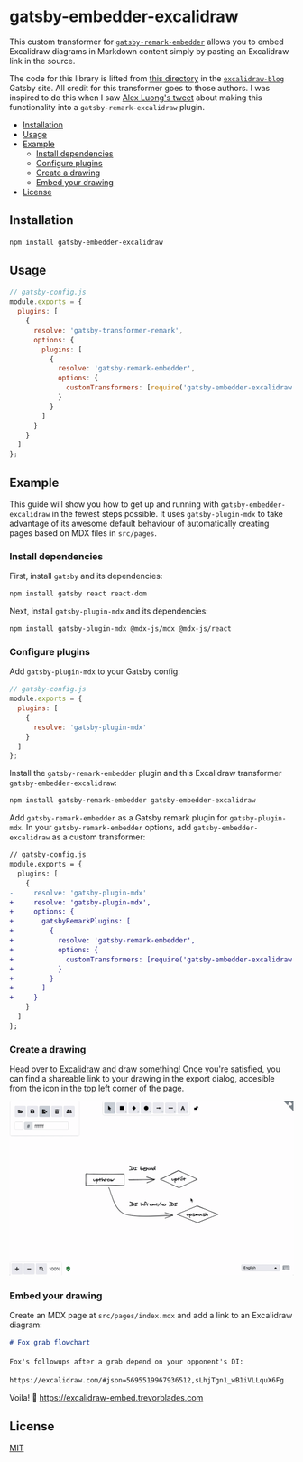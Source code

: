 # gatsby-embedder-excalidraw

This custom transformer for [`gatsby-remark-embedder`](https://github.com/MichaelDeBoey/gatsby-remark-embedder) allows you to embed Excalidraw diagrams in Markdown content simply by pasting an Excalidraw link in the source.

The code for this library is lifted from [this directory](https://github.com/excalidraw/excalidraw-blog/tree/d3fcdce73277f7b5f123329350309b9ca02f06e5/src/excalidraw-embed) in the [`excalidraw-blog`](https://github.com/excalidraw/excalidraw-blog) Gatsby site. All credit for this transformer goes to those authors. I was inspired to do this when I saw [Alex Luong's tweet](https://twitter.com/alex__luong/status/1257909443112497153) about making this functionality into a `gatsby-remark-excalidraw` plugin.

- [Installation](#installation)
- [Usage](#usage)
- [Example](#example)
  - [Install dependencies](#install-dependencies)
  - [Configure plugins](#configure-plugins)
  - [Create a drawing](#create-a-drawing)
  - [Embed your drawing](#embed-your-drawing)
- [License](#license)

## Installation

```bash
npm install gatsby-embedder-excalidraw
```

## Usage

```js
// gatsby-config.js
module.exports = {
  plugins: [
    {
      resolve: 'gatsby-transformer-remark',
      options: {
        plugins: [
          {
            resolve: 'gatsby-remark-embedder',
            options: {
              customTransformers: [require('gatsby-embedder-excalidraw')]
            }
          }
        ]
      }
    }
  ]
};
```

## Example

This guide will show you how to get up and running with `gatsby-embedder-excalidraw` in the fewest steps possible. It uses `gatsby-plugin-mdx` to take advantage of its awesome default behaviour of automatically creating pages based on MDX files in `src/pages`.

### Install dependencies

First, install `gatsby` and its dependencies:

```bash
npm install gatsby react react-dom
```

Next, install `gatsby-plugin-mdx` and its dependencies:

```bash
npm install gatsby-plugin-mdx @mdx-js/mdx @mdx-js/react
```

### Configure plugins

Add `gatsby-plugin-mdx` to your Gatsby config:

```js
// gatsby-config.js
module.exports = {
  plugins: [
    {
      resolve: 'gatsby-plugin-mdx'
    }
  ]
};
```

Install the `gatsby-remark-embedder` plugin and this Excalidraw transformer `gatsby-embedder-excalidraw`:

```bash
npm install gatsby-remark-embedder gatsby-embedder-excalidraw
```

Add `gatsby-remark-embedder` as a Gatsby remark plugin for `gatsby-plugin-mdx`. In your `gatsby-remark-embedder` options, add `gatsby-embedder-excalidraw` as a custom transformer:

```diff
// gatsby-config.js
module.exports = {
  plugins: [
    {
-     resolve: 'gatsby-plugin-mdx'
+     resolve: 'gatsby-plugin-mdx',
+     options: {
+       gatsbyRemarkPlugins: [
+         {
+           resolve: 'gatsby-remark-embedder',
+           options: {
+             customTransformers: [require('gatsby-embedder-excalidraw')]
+           }
+         }
+       ]
+     }
    }
  ]
};
```

### Create a drawing

Head over to [Excalidraw](https://excalidraw.com) and draw something! Once you're satisfied, you can find a shareable link to your drawing in the export dialog, accesible from the icon in the top left corner of the page.

![link](link.gif)

### Embed your drawing

Create an MDX page at `src/pages/index.mdx` and add a link to an Excalidraw diagram:

```markdown
# Fox grab flowchart

Fox's followups after a grab depend on your opponent's DI:

https://excalidraw.com/#json=5695519967936512,sLhjTgn1_wB1iVLLquX6Fg
```

Voila! 🎉 https://excalidraw-embed.trevorblades.com

## License

[MIT](./LICENSE)
